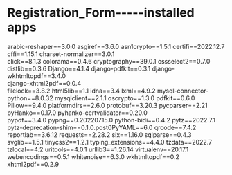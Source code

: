 # Registration_Form-----installed apps

arabic-reshaper==3.0.0
asgiref==3.6.0
asn1crypto==1.5.1
certifi==2022.12.7
cffi==1.15.1
charset-normalizer==3.0.1     
click==8.1.3
colorama==0.4.6
cryptography==39.0.1
cssselect2==0.7.0
distlib==0.3.6
Django==4.1.4
django-pdfkit==0.3.1
django-wkhtmltopdf==3.4.0     
django-xhtml2pdf==0.0.4       
filelock==3.8.2
html5lib==1.1
idna==3.4
lxml==4.9.2
mysql-connector-python==8.0.32
mysqlclient==2.1.1
oscrypto==1.3.0
pdfkit==0.6.0
Pillow==9.4.0
platformdirs==2.6.0
protobuf==3.20.3
pycparser==2.21
pyHanko==0.17.0
pyhanko-certvalidator==0.20.0     
pypdf==3.4.0
pypng==0.20220715.0
python-bidi==0.4.2
pytz==2022.7.1
pytz-deprecation-shim==0.1.0.post0PyYAML==6.0
qrcode==7.4.2
reportlab==3.6.12
requests==2.28.2
six==1.16.0
sqlparse==0.4.3
svglib==1.5.1
tinycss2==1.2.1
typing_extensions==4.4.0
tzdata==2022.7
tzlocal==4.2
uritools==4.0.1
urllib3==1.26.14
virtualenv==20.17.1
webencodings==0.5.1
whitenoise==6.3.0
wkhtmltopdf==0.2
xhtml2pdf==0.2.9
